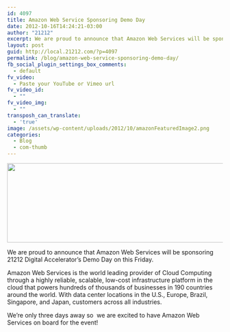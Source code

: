 ```yaml
---
id: 4097
title: Amazon Web Service Sponsoring Demo Day
date: 2012-10-16T14:24:21-03:00
author: "21212"
excerpt: We are proud to announce that Amazon Web Services will be sponsoring 21212 Digital Accelerator’s Demo Day on this Friday
layout: post
guid: http://local.21212.com/?p=4097
permalink: /blog/amazon-web-service-sponsoring-demo-day/
fb_social_plugin_settings_box_comments:
  - default
fv_video:
  - Paste your YouTube or Vimeo url
fv_video_id:
  - ""
fv_video_img:
  - ""
transposh_can_translate:
  - 'true'
image: /assets/wp-content/uploads/2012/10/amazonFeaturedImage2.png
categories:
  - Blog
  - com-thumb
---
```

[<img class="alignnone size-full wp-image-4113" title="amazonBanner" src="{{ site.url }}/assets/wp-content/uploads/2012/10/amazonBanner2.png" alt="" width="540" height="185" srcset="{{ site.url }}/assets/wp-content/uploads/2012/10/amazonBanner2.png 540w, {{ site.url }}/assets/wp-content/uploads/2012/10/amazonBanner2-300x102.png 300w" sizes="(max-width: 540px) 100vw, 540px" />](http://local.21212.com/assets/wp-content/uploads/2012/10/amazonBanner2.png)

We are proud to announce that Amazon Web Services will be sponsoring 21212 Digital Accelerator’s Demo Day on this Friday.

Amazon Web Services is the world leading provider of Cloud Computing through a highly reliable, scalable, low-cost infrastructure platform in the cloud that powers hundreds of thousands of businesses in 190 countries around the world. With data center locations in the U.S., Europe, Brazil, Singapore, and Japan, customers across all industries.

We&#8217;re only three days away so  we are excited to have Amazon Web Services on board for the event!

<div>
</div>
